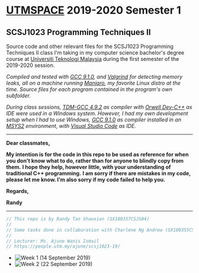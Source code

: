 # [UTMSPACE](https://www4.utmspace.edu.my/) 2019-2020 Semester 1
## SCSJ1023 Programming Techniques II
Source code and other relevant files for the SCSJ1023 Programming Techniques II class I'm taking in my computer science bachelor's degree course at [Universiti Teknologi Malaysia](http://www.utm.my/) during the first semester of the 2019-2020 session.

*Compiled and tested with [GCC 9.1.0](https://gcc.gnu.org),  and [Valgrind](http://valgrind.org/) for detecting memory leaks, all on a machine running [Manjaro](https://manjaro.org/), my favorite Linux distro at the time. Source files for each program contained in the program's own subfolder.*

*During class sessions, [TDM-GCC 4.9.2](http://tdm-gcc.tdragon.net/) as compiler with [Orwell Dev-C++](https://sourceforge.net/projects/orwelldevcpp/) as IDE were used in a Windows system. However, I had my own development setup when I had to use Windows, [GCC 9.1.0](https://gcc.gnu.org) as compiler installed in an [MSYS2](http://www.msys2.org/) environment, with [Visual Studio Code](https://code.visualstudio.com/) as IDE.*

<hr>

**Dear classmates,**

**My intention is for the code in this repo to be used as reference for when you don't know what to do, rather than for anyone to blindly copy from them.**
**I hope they help, however little, with your understanding of traditional C++ programming.**
**I am sorry if there are mistakes in my code, please let me know. I'm also sorry if my code failed to help you.**


**Regards,**

**Randy**

<hr>

```cpp
// This repo is by Randy Tan Shaoxian (SX180357CSJS04)
//
// Some tasks done in collaboration with Charlene Ng Andrew (SX180355CSJS04)
//
// Lecturer: Ms. Ajune Wanis Ismail
// https://people.utm.my/ajune/scsj1023-19/
```

* ![Week 1 (14 September 2019)](week_01_14-Sep-2019/)
* ![Week 2 (22 September 2019)](week_02_22-Sep-2019/)